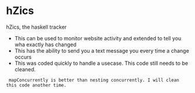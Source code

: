 # hZics
hZics, the haskell tracker


- This can be used to monitor website activity and extended to tell you wha exactly has changed 
- This has the ability to send you a text message you every time a change occurs
- This was coded quickly to handle a usecase. This code still needs to be cleaned.  


` mapConcurrently is better than nesting concurrently. I will clean this code another time.` 

